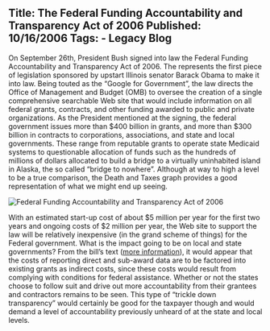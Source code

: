 Title: The Federal Funding Accountability and Transparency Act of 2006
Published: 10/16/2006
Tags:
    - Legacy Blog
---
On September 26th, President Bush signed into law the Federal Funding Accountability and Transparency Act of 2006. The represents the first piece of legislation sponsored by upstart Illinois senator Barack Obama to make it into law. Being touted as the “Google for Government”, the law directs the Office of Management and Budget (OMB) to oversee the creation of a single comprehensive searchable Web site that would include information on all federal grants, contracts, and other funding awarded to public and private organizations. As the President mentioned at the signing, the federal government issues more than $400 billion in grants, and more than $300 billion in contracts to corporations, associations, and state and local governments. These range from reputable grants to operate state Medicaid systems to questionable allocation of funds such as the hundreds of millions of dollars allocated to build a bridge to a virtually uninhabited island in Alaska, the so called “bridge to nowhere”. Although at way to high a level to be a true comparison, the Death and Taxes graph provides a good representation of what we might end up seeing.

![Federal Funding Accountability and Transparency Act of 2006](http://s3.beckshome.com/20061016-Federal-Funding-Accountability-and-Transparency-act-of-2006.jpg)

With an estimated start-up cost of about $5 million per year for the first two years and ongoing costs of $2 million per year, the Web site to support the law will be relatively inexpensive (in the grand scheme of things) for the Federal government. What is the impact going to be on local and state governments? From the bill’s text ([more information](https://www.congress.gov/bill/109th-congress/senate-bill/2590)), it would appear that the costs of reporting direct and sub-award data are to be factored into existing grants as indirect costs, since these costs would result from complying with conditions for federal assistance. Whether or not the states choose to follow suit and drive out more accountability from their grantees and contractors remains to be seen. This type of “trickle down transparency” would certainly be good for the taxpayer though and would demand a level of accountability previously unheard of at the state and local levels.